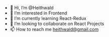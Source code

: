 - 👋 Hi, I’m @Heithwald
- 👀 I’m interested in Frontend
- 🌱 I’m currently learning React-Redux
- 💞️ I’m looking to collaborate on React Projects
- 📫 How to reach me heithwald@gmail.com

<!---
Heithwald/Heithwald is a ✨ special ✨ repository because its `README.md` (this file) appears on your GitHub profile.
You can click the Preview link to take a look at your changes.
--->
